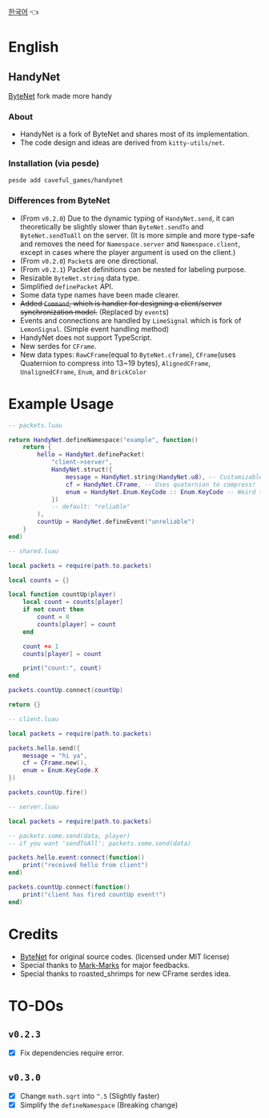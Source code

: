 [한국어](https://github.com/CavefulGames/HandyNet/blob/main/README_kr.md) 👈
# English

## HandyNet
[ByteNet](https://github.com/ffrostfall/ByteNet) fork made more handy

### About
- HandyNet is a fork of ByteNet and shares most of its implementation.
- The code design and ideas are derived from `kitty-utils/net`.

### Installation (via pesde)
```sh
pesde add caveful_games/handynet
```

### Differences from ByteNet
- (From `v0.2.0`) Due to the dynamic typing of `HandyNet.send`, it can theoretically be slightly slower than `ByteNet.sendTo` and `ByteNet.sendToAll` on the server. (It is more simple and more type-safe and removes the need for `Namespace.server` and `Namespace.client`, except in cases where the player argument is used on the client.)
- (From `v0.2.0`) `Packet`s are one directional.
- (From `v0.2.1`) Packet definitions can be nested for labeling purpose.
- Resizable `ByteNet.string` data type.
- Simplified `definePacket` API.
- Some data type names have been made clearer.
- ~~Added `Command`, which is handier for designing a client/server synchronization model.~~ (Replaced by `event`s)
- Events and connections are handled by `LimeSignal` which is fork of `LemonSignal`. (Simple event handling method)
- HandyNet does not support TypeScript.
- New serdes for `CFrame`.
- New data types: `RawCFrame`(equal to `ByteNet.cframe`), `CFrame`(uses Quaternion to compress into 13~19 bytes), `AlignedCFrame`, `UnalignedCFrame`, `Enum`, and `BrickColor`

# Example Usage
```lua
-- packets.luau

return HandyNet.defineNamespace("example", function()
	return {
		hello = HandyNet.definePacket(
			"client->server",
			HandyNet.struct({
				message = HandyNet.string(HandyNet.u8), -- Customizable string size (defaults to u16)
				cf = HandyNet.CFrame, -- Uses quaternion to compress!
				enum = HandyNet.Enum.KeyCode :: Enum.KeyCode -- Weird type error with enums..
			})
			-- default: "reliable"
		),
		countUp = HandyNet.defineEvent("unreliable")
  	}
end)
```

```lua
-- shared.luau

local packets = require(path.to.packets)

local counts = {}

local function countUp(player)
	local count = counts[player]
	if not count then
		count = 0
		counts[player] = count
	end

	count += 1
	counts[player] = count

	print("count:", count)
end

packets.countUp.connect(countUp)

return {}
```

```lua
-- client.luau

local packets = require(path.to.packets)

packets.hello.send({
	message = "hi ya",
	cf = CFrame.new(),
	enum = Enum.KeyCode.X
})

packets.countUp.fire()
```

```lua
-- server.luau

local packets = require(path.to.packets)

-- packets.some.send(data, player)
-- if you want 'sendToAll': packets.some.send(data)

packets.hello.event:connect(function()
	print("received hello from client")
end)

packets.countUp.connect(function()
	print("client has fired countUp event!")
end)
```

# Credits
- [ByteNet](https://github.com/ffrostfall/ByteNet) for original source codes. (licensed under MIT license)
- Special thanks to [Mark-Marks](https://github.com/Mark-Marks) for major feedbacks.
- Special thanks to roasted_shrimps for new CFrame serdes idea.

# TO-DOs

## `v0.2.3`
- [x] Fix dependencies require error.

## `v0.3.0`
- [x] Change `math.sqrt` into `^.5` (Slightly faster)
- [x] Simplify the `defineNamespace` (Breaking change)
